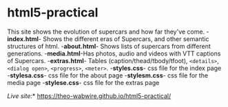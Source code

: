 # html5-practical
This site shows the evolution of supercars and how far they've come.
-**index.html**- Shows the different eras of Supercars, and other semantic structures of html.
-**about.html**- Shows lists of supercars from different generations.
-**media.html**-Has photos, audio and videos with VTT captions of Supercars.
-**extras.html**-  Tables (caption/thead/tbody/tfoot), 
`<details>`, `<dialog open>`, `<progress>`, `<meter>`. 
-**styles.css**- css file for the index page
-**stylesa.css**- css file for the about page
-**stylesm.css**- css file for the media page
-**stylese.css**- css file for the extras page


*Live site:** https://theo-wabwire.github.io/html5-practical/
